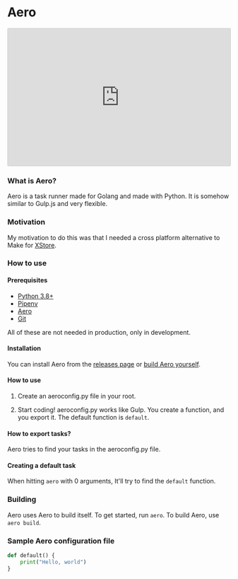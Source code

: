 # Aero

<iframe src="https://snapcraft.io/aero/embedded?button=black" frameborder="0" width="100%" height="310px" style="border: 1px solid #CCC; border-radius: 2px;"></iframe>

### What is Aero?

Aero is a task runner made for Golang and made with Python. It is somehow similar to Gulp.js and very flexible.

### Motivation

My motivation to do this was that I needed a cross platform alternative to Make for [XStore](https://github.com/X-Store-App).

### How to use

#### Prerequisites

- [Python 3.8+](https://python.org)
- [Pipenv](https://github.com/pypa/pipenv)
- [Aero](https://github.com/X-Store-App/aero)
- [Git](https://git-scm.com)

All of these are not needed in production, only in development.

#### Installation

You can install Aero from the [releases page](https://github.com/X-Store-App/aero-task-runner/releases) or [build Aero yourself](#build).

#### How to use
1. Create an aeroconfig.py file in your root.

2. Start coding! aeroconfig.py works like Gulp. You create a function, and you export it. The default function is `default`.

#### How to export tasks?

Aero tries to find your tasks in the aeroconfig.py file.

#### Creating a default task

When hitting `aero` with 0 arguments, It'll try to find the `default` function.

<div id="build">

### Building

</div>

Aero uses Aero to build itself. To get started, run `aero`.
To build Aero, use `aero build`.

### Sample Aero configuration file
```py
def default() {
	print("Hello, world")
}
```
